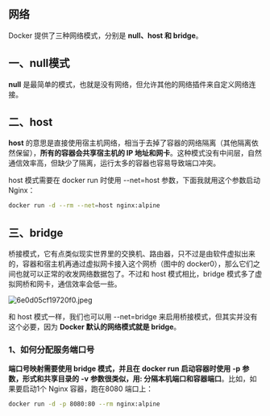 ## 网络

Docker 提供了三种网络模式，分别是 **null、host 和 bridge**。

##  一、null模式

**null** 是最简单的模式，也就是没有网络，但允许其他的网络插件来自定义网络连接。

##  二、host

**host** 的意思是直接使用宿主机网络，相当于去掉了容器的网络隔离（其他隔离依然保留），**所有的容器会共享宿主机的 IP 地址和网卡**。这种模式没有中间层，自然通信效率高，但缺少了隔离，运行太多的容器也容易导致端口冲突。

host 模式需要在 docker run 时使用 --net=host 参数，下面我就用这个参数启动 Nginx：

```sh
docker run -d --rm --net=host nginx:alpine
```

## 三、bridge

桥接模式，它有点类似现实世界里的交换机、路由器，只不过是由软件虚拟出来的，容器和宿主机再通过虚拟网卡接入这个网桥（图中的 docker0），那么它们之间也就可以正常的收发网络数据包了。不过和 host 模式相比，bridge 模式多了虚拟网桥和网卡，通信效率会低一些。

![6e0d05cf19720f0.jpeg](https://pic2.imgdb.cn/item/6454c66e0d2dde57773350f5.webp)

和 host 模式一样，我们也可以用 --net=bridge 来启用桥接模式，但其实并没有这个必要，因为 **Docker 默认的网络模式就是 bridge**。

### 1、如何分配服务端口号

**端口号映射需要使用 bridge 模式，并且在** **docker run** **启动容器时使用** **-p** **参数，形式和共享目录的** **-v** **参数很类似，用: 分隔本机端口和容器端口**。比如，如果要启动1个 Nginx 容器，跑在8080 端口上：

```sh
docker run -d -p 8080:80 --rm nginx:alpine
```




